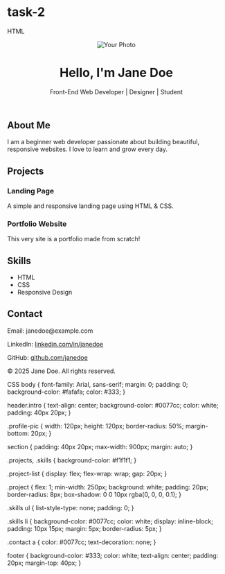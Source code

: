 # task-2
HTML
<!DOCTYPE html>
<html lang="en">
<head>
  <meta charset="UTF-8" />
  <meta name="viewport" content="width=device-width, initial-scale=1.0" />
  <title>My Portfolio</title>
  <link rel="stylesheet" href="portfolio.css" />
</head>
<body>

  <header class="intro">
    <img src="your-photo.jpg" alt="Your Photo" class="profile-pic" />
    <h1>Hello, I'm Jane Doe</h1>
    <p>Front-End Web Developer | Designer | Student</p>
  </header>

  <section class="about">
    <h2>About Me</h2>
    <p>I am a beginner web developer passionate about building beautiful, responsive websites. I love to learn and grow every day.</p>
  </section>

  <section class="projects">
    <h2>Projects</h2>
    <div class="project-list">
      <div class="project">
        <h3>Landing Page</h3>
        <p>A simple and responsive landing page using HTML & CSS.</p>
      </div>
      <div class="project">
        <h3>Portfolio Website</h3>
        <p>This very site is a portfolio made from scratch!</p>
      </div>
    </div>
  </section>

  <section class="skills">
    <h2>Skills</h2>
    <ul>
      <li>HTML</li>
      <li>CSS</li>
      <li>Responsive Design</li>
    </ul>
  </section>

  <section class="contact">
    <h2>Contact</h2>
    <p>Email: janedoe@example.com</p>
    <p>LinkedIn: <a href="#">linkedin.com/in/janedoe</a></p>
    <p>GitHub: <a href="#">github.com/janedoe</a></p>
  </section>

  <footer>
    <p>© 2025 Jane Doe. All rights reserved.</p>
  </footer>

</body>
</html
  
CSS
body {
  font-family: Arial, sans-serif;
  margin: 0;
  padding: 0;
  background-color: #fafafa;
  color: #333;
}

header.intro {
  text-align: center;
  background-color: #0077cc;
  color: white;
  padding: 40px 20px;
}

.profile-pic {
  width: 120px;
  height: 120px;
  border-radius: 50%;
  margin-bottom: 20px;
}

section {
  padding: 40px 20px;
  max-width: 900px;
  margin: auto;
}

.projects, .skills {
  background-color: #f1f1f1;
}

.project-list {
  display: flex;
  flex-wrap: wrap;
  gap: 20px;
}

.project {
  flex: 1;
  min-width: 250px;
  background: white;
  padding: 20px;
  border-radius: 8px;
  box-shadow: 0 0 10px rgba(0, 0, 0, 0.1);
}

.skills ul {
  list-style-type: none;
  padding: 0;
}

.skills li {
  background-color: #0077cc;
  color: white;
  display: inline-block;
  padding: 10px 15px;
  margin: 5px;
  border-radius: 5px;
}

.contact a {
  color: #0077cc;
  text-decoration: none;
}

footer {
  background-color: #333;
  color: white;
  text-align: center;
  padding: 20px;
  margin-top: 40px;
}
